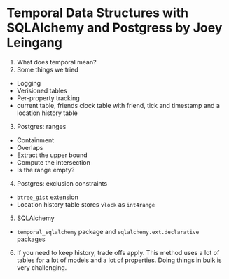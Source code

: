 # Temporal Data Structures with SQLAlchemy and Postgress by Joey Leingang
1. What does temporal mean?
2. Some things we tried
 * Logging
 * Verisioned tables
 * Per-property tracking
  * current table, friends clock table with friend, tick and timestamp and a location history table
3. Postgres: ranges
 * Containment
 * Overlaps
 * Extract the upper bound
 * Compute the intersection
 * Is the range empty?
4. Postgres: exclusion constraints
 * `btree_gist` extension
 * Location history table stores `vlock` as `int4range`
5. SQLAlchemy
 * `temporal_sqlalchemy` package and `sqlalchemy.ext.declarative` packages
6. If you need to keep history, trade offs apply. This method uses a lot of tables for a lot of models and a lot of properties. Doing things in bulk is very challenging.
